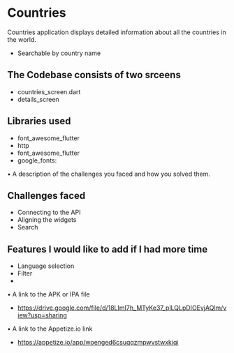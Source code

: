 # Countries

Countries application displays detailed information about all the countries in the world.

- Searchable by country name

## The Codebase consists of two srceens
- countries_screen.dart
- details_screen

## Libraries used 
- font_awesome_flutter
- http
- font_awesome_flutter
- google_fonts:

•	A description of the challenges you faced and how you solved them.
## Challenges faced
- Connecting to the API 
- Aligning the widgets
- Search

## Features I would like to add if I had more time
- Language selection
- Filter
- 

•	A link to the APK or IPA file
- https://drive.google.com/file/d/18LImI7h_MTyKe37_plLQLpDIOEvjAQlm/view?usp=sharing

•	A link to the Appetize.io link
- https://appetize.io/app/woenged6csuqqzmpwvstwxkiqi
